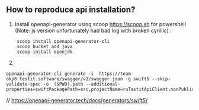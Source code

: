 ## How to reproduce api installation?


1. Install openapi-generator using scoop https://scoop.sh for powershell (Note: js version unfortunately had bad log with broken cyrillic) :
```
    scoop install openapi-generator-cli
    scoop bucket add java
    scoop install openjdk
```
2. 
```
openapi-generator-cli generate -i  https://team-okp8.testit.software/swagger/v2/swagger.json -g swift5 --skip-validate-spec -o  ($PWD).path --additional-properties=swiftPackagePath=src,projectName=ruTestitApiClient,nonPublicApi=true
```

// https://openapi-generator.tech/docs/generators/swift5/
